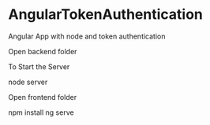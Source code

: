 # AngularTokenAuthentication
Angular App with node and token authentication

Open backend folder

To Start the Server

node server


Open frontend folder

npm install
ng serve
